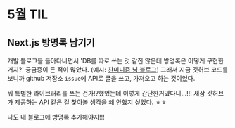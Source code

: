 # 5월 TIL

## Next.js 방명록 남기기

개발 블로그들 돌아다니면서 'DB를 따로 쓰는 것 같진 않은데 방명록은 어떻게 구현한거지?' 궁금증이 든 적이 많았다. (예시: [찬미니즘 님 블로그](https://c17an.netlify.app/Message)) 그래서 지금 깃허브 코드를 보니까 github 저장소 `issue`에 API로 글을 쓰고, 가져오고 하는 것이었다. 

뭐 특별한 라이브러리를 쓰는 건가!?했었는데 이렇게 간단한거였다니...!!! 새삼 깃허브가 제공하는 API 같은 걸 찾아볼 생각을 왜 안했지 싶었다. ㅎㅎ 

나도 내 블로그에 방명록 추가해야지!!!
